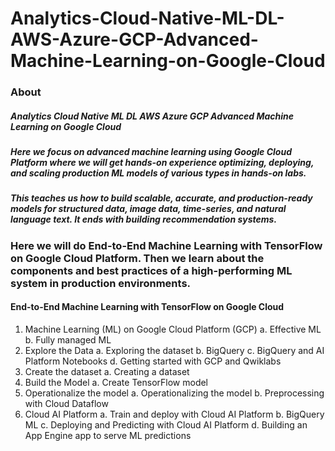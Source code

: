 # Analytics-Cloud-Native-ML-DL-AWS-Azure-GCP-Advanced-Machine-Learning-on-Google-Cloud
### About
##### Analytics Cloud Native ML DL AWS Azure GCP Advanced Machine Learning on Google Cloud
##### Here we focus on advanced machine learning using Google Cloud Platform where we will get hands-on experience optimizing, deploying, and scaling production ML models of various types in hands-on labs. 
##### This teaches us how to build scalable, accurate, and production-ready models for structured data, image data, time-series, and natural language text. It ends with building recommendation systems.

### Here we will do End-to-End Machine Learning with TensorFlow on Google Cloud Platform. Then we learn about the components and best practices of a high-performing ML system in production environments.
#### End-to-End Machine Learning with TensorFlow on Google Cloud
1. Machine Learning (ML) on Google Cloud Platform (GCP)
  a. Effective ML
  b. Fully managed ML
2. Explore the Data
  a. Exploring the dataset
  b. BigQuery
  c. BigQuery and AI Platform Notebooks
  d. Getting started with GCP and Qwiklabs
3. Create the dataset
  a. Creating a dataset
4. Build the Model
  a. Create TensorFlow model
5. Operationalize the model
  a. Operationalizing the model
  b. Preprocessing with Cloud Dataflow
6. Cloud AI Platform
  a. Train and deploy with Cloud AI Platform
  b. BigQuery ML
  c. Deploying and Predicting with Cloud AI Platform
  d. Building an App Engine app to serve ML predictions
